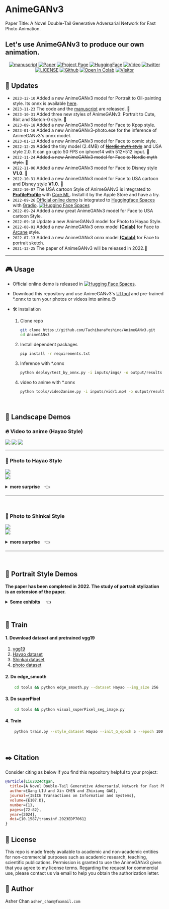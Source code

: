 # AnimeGANv3   

Paper Title: A Novel Double-Tail Generative Adversarial Network for Fast Photo Animation.
## Let's use AnimeGANv3 to produce our own animation.

<div align="center">    
           
[![manuscript](https://img.shields.io/badge/manuscript-PDF-gold?logo=googledocs&logoColor=gold)](https://github.com/TachibanaYoshino/AnimeGANv3/blob/master/doc/AnimeGANv3_manuscript.pdf)
[![Paper](https://img.shields.io/badge/cs.CV-Paper-violet?logo=docusign&logoColor=violet)](https://www.jstage.jst.go.jp/article/transinf/E107.D/1/E107.D_2023EDP7061/_pdf/-char/en)
[![Project Page](https://img.shields.io/badge/Project-Website-green?logo=googlechrome&logoColor=green)](https://tachibanayoshino.github.io/AnimeGANv3/)
[![HuggingFace](https://img.shields.io/badge/%F0%9F%A4%97%20Hugging%20Face-Leaderboard-40D1F5)](https://huggingface.co/spaces/TachibanaYoshino/AnimeGANv3)
[![Video](https://img.shields.io/badge/YouTube-Video-b31b1b?logo=youtube&logoColor=red)](https://youtu.be/EosubeJmAnE)
[![twitter](https://img.shields.io/badge/twitter-Asher-1D9BF0?logo=twitter&logoColor=#1D9BF0)](https://twitter.com/asher_9527)
[![LICENSE](https://img.shields.io/badge/license-AnimeGANv3-AB82FF?logo=leagueoflegends&logoColor=AB82FF)](https://github.com/TachibanaYoshino/AnimeGANv3?tab=readme-ov-file#scroll-license)
[![Github](https://img.shields.io/github/stars/TachibanaYoshino/AnimeGANv3?logo=githubsponsors&logoColor=#EA4AAA)](https://github.com/TachibanaYoshino/AnimeGANv3)
[![Open In Colab](https://colab.research.google.com/assets/colab-badge.svg)](https://drive.google.com/file/d/1Er23bL36pkr67Q9f1P28BuMP6yZKf-yz/view?usp=sharing)
[![Visitor](https://hits.seeyoufarm.com/api/count/incr/badge.svg?url=https%3A%2F%2Fgithub.com%2FVchitect%2FAnimeGANv3&count_bg=%23FFA500&title_bg=%23555555&icon=&icon_color=%23E7E7E7&title=visitors&edge_flat=false)](https://hits.seeyoufarm.com)

</div>       

## 📢 Updates    
* `2023-12-10` Added a new AnimeGANv3 model for Portrait to Oil-painting style. Its onnx is available [here](https://www.patreon.com/posts/animeganv3-s-oil-94445425?utm_medium=clipboard_copy&utm_source=copyLink&utm_campaign=postshare_creator&utm_content=join_link).     
* `2023-11-23` The code and the [manuscript](https://github.com/TachibanaYoshino/AnimeGANv3/blob/master/doc/AnimeGANv3_manuscript.pdf) are released. 🦃   
* `2023-10-31` Added three new styles of AnimeGANv3: Portrait to Cute, 8bit and Sketch-0 style. :ghost:   
* `2023-09-18` Added a new AnimeGANv3 model for Face to Kpop style.     
* `2023-01-16` Added a new AnimeGANv3-photo.exe for the inference of AnimeGANv3's onnx model.     
* `2023-01-13` Added a new AnimeGANv3 model for Face to comic style.     
* `2022-12-25` Added the tiny model (2.4MB) of [~~Nordic myth style~~]() and USA style 2.0. It can go upto 50 FPS on iphone14 with 512*512 input. :santa:       
* `2022-11-24` ~~Added a new AnimeGANv3 model for Face to Nordic myth style.~~ 🦃      
* `2022-11-06` Added a new AnimeGANv3 model for Face to Disney style **V1.0**. :european_castle:     
* `2022-10-31` Added a new AnimeGANv3 model for Face to USA cartoon and Disney style **V1.0**. :jack_o_lantern:    
* `2022-10-07` The USA cartoon Style of AnimeGANv3 is integrated to [**ProfileProfile**](https://apps.apple.com/in/app/profileprofile/id1636884362
) with [Core ML](https://developer.apple.com/documentation/coreml). Install it by the Apple Store and have a try.        
* `2022-09-26` [Official online demo](https://huggingface.co/spaces/TachibanaYoshino/AnimeGANv3) is integrated to [Huggingface Spaces](https://huggingface.co/spaces) with [Gradio](https://github.com/gradio-app/gradio). [![Hugging Face Spaces](https://img.shields.io/badge/%F0%9F%A4%97%20Hugging%20Face-Spaces-blue)](https://huggingface.co/spaces/TachibanaYoshino/AnimeGANv3)     
* `2022-09-24` Added a new great AnimeGANv3 model for Face to USA cartoon Style.    
* `2022-09-18` Update a new AnimeGANv3 model for Photo to Hayao Style.    
* `2022-08-01` Added a new AnimeGANv3 onnx model [**(Colab)**](https://www.patreon.com/posts/new-animeganv3-69895469?utm_medium=clipboard_copy&utm_source=copyLink&utm_campaign=postshare_creator) for Face to [Arcane](https://www.netflix.com/sg/title/81435684) style.    
* `2022-07-13` Added a new AnimeGANv3 onnx model [**(Colab)**](https://colab.research.google.com/drive/1XYNWwM8Xq-U7KaTOqNap6A-Yq1f-V-FB?usp=sharing) for Face to portrait sketch.
* `2021-12-25` The paper of AnimeGANv3 will be released in 2022.:christmas_tree:  
---------  

## 🎮 Usage
       
* Official online demo is released in [![Hugging Face Spaces](https://img.shields.io/badge/%F0%9F%A4%97%20Hugging%20Face-Spaces-blue)](https://huggingface.co/spaces/TachibanaYoshino/AnimeGANv3).      

* Download this repository and use AnimeGANv3's [UI tool](https://github.com/TachibanaYoshino/AnimeGANv3_gui.exe) and pre-trained *.onnx to turn your photos or videos into anime.:blush:    

* 🛠️ Installation
  1. Clone repo  
      ```bash  
      git clone https://github.com/TachibanaYoshino/AnimeGANv3.git
      cd AnimeGANv3   
      ```
  
  1. Install dependent packages
      ```bash
      pip install -r requirements.txt  
      ```
  1. Inference with *.onnx
      ```bash
      python deploy/test_by_onnx.py -i inputs/imgs/ -o output/results -m deploy/AnimeGANv3_Hayao_36.onnx  
      ```
  1. video to anime with *.onnx
      ```bash
      python tools/video2anime.py -i inputs/vid/1.mp4 -o output/results -m deploy/AnimeGANv3_Hayao_36.onnx  
      ```
<br/>    

## 🚀 Landscape Demos     
### :fire: Video to anime (Hayao Style)   
<p>
<a href="https://youtu.be/EosubeJmAnE"><img src="https://img.shields.io/static/v1?label=YouTube&message=video 1&color=red"/></a>
<a href="https://youtu.be/5qLUflWb45E"><img src="https://img.shields.io/static/v1?label=YouTube&message=video 2&color=green"/></a>
<a href="https://www.youtube.com/watch?v=iFjiaPlhVm4"><img src="https://img.shields.io/static/v1?label=YouTube&message=video 3&color=pink"/></a>
</p>   

____     

### :art: Photo to Hayao Style    
![](https://github.com/TachibanaYoshino/AnimeGANv3/blob/master/results/AnimeGANv3_Hayao/4.jpg)      
![](https://github.com/TachibanaYoshino/AnimeGANv3/blob/master/results/AnimeGANv3_Hayao/29.jpg)   

<details>
<summary><strong>   more surprise</strong>&emsp;👈</summary>    

![](https://github.com/TachibanaYoshino/AnimeGANv3/blob/master/results/AnimeGANv3_Hayao/33.jpg)   
![](https://github.com/TachibanaYoshino/AnimeGANv3/blob/master/results/AnimeGANv3_Hayao/31.jpg)   
![](https://github.com/TachibanaYoshino/AnimeGANv3/blob/master/results/AnimeGANv3_Hayao/35.jpg)   
![](https://github.com/TachibanaYoshino/AnimeGANv3/blob/master/results/AnimeGANv3_Hayao/32.jpg)   
![](https://github.com/TachibanaYoshino/AnimeGANv3/blob/master/results/AnimeGANv3_Hayao/34.jpg)   
</details>    

___   
<br/>   

### :art: Photo to Shinkai Style 
![](https://github.com/TachibanaYoshino/AnimeGANv3/blob/master/results/AnimeGANv3_Shinkai/3.jpg)  
![](https://github.com/TachibanaYoshino/AnimeGANv3/blob/master/results/AnimeGANv3_Shinkai/4.jpg)  
     
<details>
<summary><strong>   more surprise</strong>&emsp;👈 </summary>    

![](https://github.com/TachibanaYoshino/AnimeGANv3/blob/master/results/AnimeGANv3_Shinkai/9.jpg)   
![](https://github.com/TachibanaYoshino/AnimeGANv3/blob/master/results/AnimeGANv3_Shinkai/10.jpg)   
![](https://github.com/TachibanaYoshino/AnimeGANv3/blob/master/results/AnimeGANv3_Shinkai/11.jpg)  
![](https://github.com/TachibanaYoshino/AnimeGANv3/blob/master/results/AnimeGANv3_Shinkai/8.jpg)  
</details>   

___
<br/>   

## 🚀 Portrait Style Demos     
**The paper has been completed in 2022. The study of portrait stylization is an extension of the paper.**     

<details>
<summary><strong>   Some exhibits </strong>&emsp;👈</summary>   
       
### :art: Face to USA cartoon style     
![](https://github.com/TachibanaYoshino/AnimeGANv3/blob/master/results/AnimeGANv3_USA/AnimeGANv3_USA_Trump.gif)     
      
![](https://github.com/TachibanaYoshino/AnimeGANv3/blob/master/results/AnimeGANv3_USA/output.jpg)    

___    
### :art: Face to Disney cartoon style     
![](https://github.com/TachibanaYoshino/AnimeGANv3/blob/master/results/AnimeGANv3_Disney/pic.gif)     
      
![](https://github.com/TachibanaYoshino/AnimeGANv3/blob/master/results/AnimeGANv3_Disney/output.jpg)  


___    
### :art: Face to USA cartoon + Disney style    
![](https://github.com/TachibanaYoshino/AnimeGANv3/blob/master/results/AnimeGANv3_Trump/AnimeGANv3_Trump_1pic.gif)     
      
<a href="https://youtu.be/vJqQQMRYKh0"><img src="https://img.shields.io/static/v1?label=YouTube&message=AnimeGANv3_Trump style v1.5 &color=gold"/></a>
      
<details>
<summary><strong>   more surprise</strong>&emsp;👈</summary>
      
![](https://github.com/TachibanaYoshino/AnimeGANv3/blob/master/results/AnimeGANv3_Trump/Trump_output.jpg)      
</details>   

___    

### :art: Face to Arcane style   
![](https://github.com/TachibanaYoshino/AnimeGANv3/blob/master/results/AnimeGANv3_Arcane/AnimeGANv3_Arcane.gif)     
      
![](https://github.com/TachibanaYoshino/AnimeGANv3/blob/master/results/AnimeGANv3_Arcane/AnimeGANv3_Arcane.jpg)   
        
___    
### :art: Portrait to comic style   
![](https://github.com/TachibanaYoshino/AnimeGANv3/blob/master/results/AnimeGANv3_comic/AnimeGANv3_comic.gif)     
      
![](https://github.com/TachibanaYoshino/AnimeGANv3/blob/master/results/AnimeGANv3_comic/AnimeGANv3_comic.jpg)    
     
___    
### :art: Face to Kpop style   
![](https://github.com/TachibanaYoshino/AnimeGANv3/blob/master/results/AnimeGANv3_Kpop/AnimeGANv3_Kpop.gif)     
      
![](https://github.com/TachibanaYoshino/AnimeGANv3/blob/master/results/AnimeGANv3_Kpop/AnimeGANv3_Kpop.jpg)  

___    
### :art: Portrait to Oil-painting style   
![](https://github.com/TachibanaYoshino/AnimeGANv3/blob/master/results/AnimeGANv3_oil-painting/AnimeGANv3_oil-painting.gif)     

<details>
<summary><strong>   more surprise</strong>&emsp;👈 </summary>

![](https://github.com/TachibanaYoshino/AnimeGANv3/blob/master/results/AnimeGANv3_oil-painting/AnimeGANv3_oil-painting.jpg)     
</details>  

___    
### :art: Portrait to Cute style   
![](https://github.com/TachibanaYoshino/AnimeGANv3/blob/master/results/AnimeGANv3_Cute/AnimeGANv3_Cute.gif)     
      
![](https://github.com/TachibanaYoshino/AnimeGANv3/blob/master/results/AnimeGANv3_Cute/AnimeGANv3_Cute.jpg)    

___    
### :art: Portrait to 8bit style   
![](https://github.com/TachibanaYoshino/AnimeGANv3/blob/master/results/AnimeGANv3_8bit/AnimeGANv3_8bit.gif)     
      
![](https://github.com/TachibanaYoshino/AnimeGANv3/blob/master/results/AnimeGANv3_8bit/AnimeGANv3_8bit.jpg)    

___    
### :art: Portrait to Sketch-0 style    
![](https://github.com/TachibanaYoshino/AnimeGANv3/blob/master/results/AnimeGANv3_Sketch-0/AnimeGANv3_Sketch-0.jpg)  

___
### :art: Face to portrait sketch   
[![Open In Colab](https://colab.research.google.com/assets/colab-badge.svg)](https://colab.research.google.com/drive/1XYNWwM8Xq-U7KaTOqNap6A-Yq1f-V-FB?usp=sharing)     
      
| input | Face | panoramic image|
| :-: |:-:| :-:|
|<img src="https://github.com/TachibanaYoshino/AnimeGANv3/blob/master/results/AnimeGANv3_Face2portrait_sketch/portrait.jpg" height="60%" width="60%">|<img src="https://github.com/TachibanaYoshino/AnimeGANv3/blob/master/results/AnimeGANv3_Face2portrait_sketch/output_onnx.png" height="60%" width="60%">|<img src="https://github.com/TachibanaYoshino/AnimeGANv3/blob/master/results/AnimeGANv3_Face2portrait_sketch/output_onnx1.png" height="60%" width="60%">|
|<img src="https://github.com/TachibanaYoshino/AnimeGANv3/blob/master/results/AnimeGANv3_Face2portrait_sketch/body.jpg" height="60%" width="60%">|<img src="https://github.com/TachibanaYoshino/AnimeGANv3/blob/master/results/AnimeGANv3_Face2portrait_sketch/output_onnx3.png" height="60%" width="60%" >|<img src="https://github.com/TachibanaYoshino/AnimeGANv3/blob/master/results/AnimeGANv3_Face2portrait_sketch/output_onnx2.png" height="60%" width="60%">|     
    
<details>
<summary><strong>   more surprise</strong>&emsp;👈</summary>     
       
![](https://github.com/TachibanaYoshino/AnimeGANv3/blob/master/results/AnimeGANv3_Face2portrait_sketch/face2portrait_sketch.jpg)    
       
</details>    

</details>  

<br/>   

## 🔨 Train

#### 1. Download dataset and pretrained vgg19   
1. [vgg19](https://github.com/TachibanaYoshino/AnimeGAN/releases/download/vgg16%2F19.npy/vgg19_no_fc.npy)   
2. [Hayao dataset](https://github.com/TachibanaYoshino/AnimeGANv2/releases/download/1.0/Hayao.tar.gz)   
3. [Shinkai dataset](https://github.com/TachibanaYoshino/AnimeGANv2/releases/download/1.0/Shinkai.tar.gz)   
4. [photo dataset](https://github.com/TachibanaYoshino/AnimeGAN/releases/download/dataset-1/dataset.zip)   

#### 2. Do edge_smooth  
```bash
    cd tools && python edge_smooth.py --dataset Hayao --img_size 256
  ```

#### 3. Do superPixel
```bash
    cd tools && python visual_superPixel_seg_image.py
  ```  

#### 4. Train  
```bash
    python train.py --style_dataset Hayao --init_G_epoch 5 --epoch 100
  ```  

<br/>   

## ✒️ Citation   
Consider citing as below if you find this repository helpful to your project:   
```bibtex
@article{Liu2024dtgan,
  title={A Novel Double-Tail Generative Adversarial Network for Fast Photo Animation},
  author={Gang LIU and Xin CHEN and Zhixiang GAO},
  journal={IEICE Transactions on Information and Systems},
  volume={E107.D},
  number={1},
  pages={72-82},
  year={2024},
  doi={10.1587/transinf.2023EDP7061}
}
```

## :scroll: License  
This repo is made freely available to academic and non-academic entities for non-commercial purposes such as academic research, teaching, scientific publications. Permission is granted to use the AnimeGANv3 given that you agree to my license terms. Regarding the request for commercial use, please contact us via email to help you obtain the authorization letter.    

## :e-mail: Author  
Asher Chan `asher_chan@foxmail.com`
    
